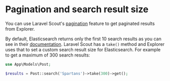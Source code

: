 # Pagination and search result size

You can use Laravel Scout's [pagination](https://laravel.com/docs/scout#pagination) feature to get paginated results from Explorer.

By default, Elasticsearch returns only the first 10 search results as you can see in their [documentation](https://www.elastic.co/guide/en/elasticsearch/reference/current/paginate-search-results.html).
Laravel Scout has a `take()` method and Explorer uses that to set a custom search result size for Elasticsearch.
For example to get a maximum of 300 search results:

```php
use App\Models\Post;

$results = Post::search('Spartans')->take(300)->get();
```

